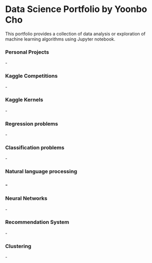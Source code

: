 <h1>Data Science Portfolio by Yoonbo Cho</h1>
This portfolio provides a collection of data analysis or exploration of machine learning algorithms using Jupyter notebook.
<h3>Personal Projects</h3>
-
<h3>Kaggle Competitions</h3>
-
<h3>Kaggle Kernels</h3>
-
<h3>Regression problems</h3>
-
<h3>Classification problems</h3>
-
<h3>Natural language processing<h3>
-
<h3>Neural Networks</h3>
-
<h3>Recommendation System</h3>
-
<h3>Clustering</h3>
-
